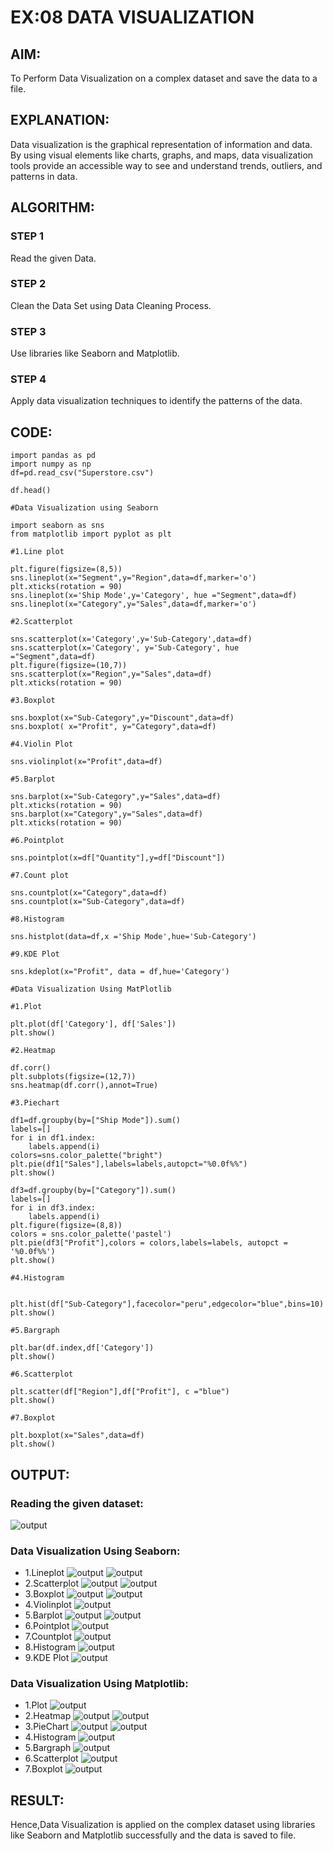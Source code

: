 # EX:08 DATA VISUALIZATION

## AIM:
To Perform Data Visualization on a complex dataset and save the data to a file. 

## EXPLANATION:
Data visualization is the graphical representation of information and data. By using visual elements like charts, graphs, and maps, data visualization tools provide an accessible way to see and understand trends, outliers, and patterns in data.

## ALGORITHM:
### STEP 1
Read the given Data.
### STEP 2
Clean the Data Set using Data Cleaning Process.
### STEP 3
Use libraries like Seaborn and Matplotlib.
### STEP 4
Apply data visualization techniques to identify the patterns of the data.


## CODE:
```
import pandas as pd
import numpy as np
df=pd.read_csv("Superstore.csv")

df.head()

#Data Visualization using Seaborn

import seaborn as sns
from matplotlib import pyplot as plt

#1.Line plot

plt.figure(figsize=(8,5))
sns.lineplot(x="Segment",y="Region",data=df,marker='o')
plt.xticks(rotation = 90)
sns.lineplot(x='Ship Mode',y='Category', hue ="Segment",data=df)
sns.lineplot(x="Category",y="Sales",data=df,marker='o')

#2.Scatterplot

sns.scatterplot(x='Category',y='Sub-Category',data=df)
sns.scatterplot(x='Category', y='Sub-Category', hue ="Segment",data=df)
plt.figure(figsize=(10,7))
sns.scatterplot(x="Region",y="Sales",data=df)
plt.xticks(rotation = 90)

#3.Boxplot

sns.boxplot(x="Sub-Category",y="Discount",data=df)
sns.boxplot( x="Profit", y="Category",data=df)

#4.Violin Plot

sns.violinplot(x="Profit",data=df)

#5.Barplot

sns.barplot(x="Sub-Category",y="Sales",data=df)
plt.xticks(rotation = 90)
sns.barplot(x="Category",y="Sales",data=df)
plt.xticks(rotation = 90)

#6.Pointplot

sns.pointplot(x=df["Quantity"],y=df["Discount"])

#7.Count plot

sns.countplot(x="Category",data=df)
sns.countplot(x="Sub-Category",data=df)

#8.Histogram

sns.histplot(data=df,x ='Ship Mode',hue='Sub-Category')

#9.KDE Plot

sns.kdeplot(x="Profit", data = df,hue='Category')

#Data Visualization Using MatPlotlib

#1.Plot

plt.plot(df['Category'], df['Sales'])
plt.show()

#2.Heatmap

df.corr()
plt.subplots(figsize=(12,7))
sns.heatmap(df.corr(),annot=True)

#3.Piechart

df1=df.groupby(by=["Ship Mode"]).sum()
labels=[]
for i in df1.index:
    labels.append(i)
colors=sns.color_palette("bright")
plt.pie(df1["Sales"],labels=labels,autopct="%0.0f%%")
plt.show()

df3=df.groupby(by=["Category"]).sum()
labels=[]
for i in df3.index:
    labels.append(i) 
plt.figure(figsize=(8,8))
colors = sns.color_palette('pastel')
plt.pie(df3["Profit"],colors = colors,labels=labels, autopct = '%0.0f%%')
plt.show()

#4.Histogram


plt.hist(df["Sub-Category"],facecolor="peru",edgecolor="blue",bins=10)
plt.show()

#5.Bargraph

plt.bar(df.index,df['Category'])
plt.show()

#6.Scatterplot

plt.scatter(df["Region"],df["Profit"], c ="blue")
plt.show()              

#7.Boxplot

plt.boxplot(x="Sales",data=df)
plt.show()
```
## OUTPUT:
### Reading the given dataset:
![output](./pic1.png)
### Data Visualization Using Seaborn:
* 1.Lineplot
![output](./pic2.png)
![output](./pic3.png)
* 2.Scatterplot
![output](./pic4.png)
![output](./pic5.png)
* 3.Boxplot
![output](./pic6.png)
![output](./pic7.png)
* 4.Violinplot
![output](./pic8.png)
* 5.Barplot
![output](./pic9.png)
![output](./pic10.png)
* 6.Pointplot
![output](./pic11.png)
* 7.Countplot
![output](./pic12.png)
* 8.Histogram
![output](./pic13.png)
* 9.KDE Plot
![output](./pic14.png)
### Data Visualization Using Matplotlib:
* 1.Plot
![output](./pic15.png)
* 2.Heatmap
![output](./pic16.png)
![output](./pic17.png)
* 3.PieChart
![output](./pic18.png)
![output](./pic19.png)
* 4.Histogram
![output](./pic20.png)
* 5.Bargraph
![output](./pic21.png)
* 6.Scatterplot
![output](./pic22.png)
* 7.Boxplot
![output](./pic23.png)

## RESULT:
Hence,Data Visualization is applied on the complex dataset using libraries like Seaborn and Matplotlib successfully and the data is saved to file.
